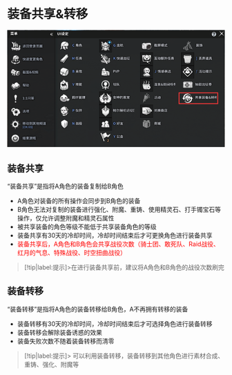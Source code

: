 #   装备共享&转移 <!-- {docsify-ignore-all} -->

![Alt text](image-1.png ':size=50%')

##  装备共享
“装备共享”是指将A角色的装备复制给B角色
-   A角色对装备的所有操作会同步到B角色的装备
-   B角色无法对复制的装备进行强化、附魔、重铸、使用精灵石、打手镯宝石等操作，仅允许调整附魔和精灵石属性
-   被共享装备的角色等级不能低于共享装备角色的等级
-   装备共享有30天的冷却时间，冷却时间结束后才可更换角色进行装备共享
-   <div style='color: red'>装备共享后，A角色和B角色会共享战役次数（骑士团、敢死队、Raid战役、红月的气息、特殊战役、时空扭曲战役）</div>

> [!tip|label:提示]>在进行装备共享前，建议将A角色和B角色的战役次数刷完

##  装备转移
 “装备转移”是指将A角色的装备转移给B角色，A不再拥有转移的装备
-   装备转移有30天的冷却时间，冷却时间结束后才可选择角色进行装备转移
-   装备转移会解除装备诱惑的效果
-   装备失败次数不随着装备转移而清零

> [!tip|label:提示]>  可以利用装备转移，装备转移到其他角色进行素材合成、重铸、强化、附魔等